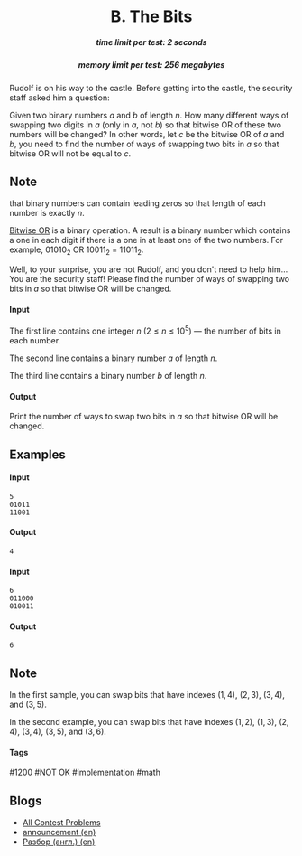 <h1 style='text-align: center;'> B. The Bits</h1>

<h5 style='text-align: center;'>time limit per test: 2 seconds</h5>
<h5 style='text-align: center;'>memory limit per test: 256 megabytes</h5>

Rudolf is on his way to the castle. Before getting into the castle, the security staff asked him a question:

Given two binary numbers $a$ and $b$ of length $n$. How many different ways of swapping two digits in $a$ (only in $a$, not $b$) so that bitwise OR of these two numbers will be changed? In other words, let $c$ be the bitwise OR of $a$ and $b$, you need to find the number of ways of swapping two bits in $a$ so that bitwise OR will not be equal to $c$.

## Note

 that binary numbers can contain leading zeros so that length of each number is exactly $n$.

[Bitwise OR](https://en.wikipedia.org/wiki/Bitwise_operation#OR) is a binary operation. A result is a binary number which contains a one in each digit if there is a one in at least one of the two numbers. For example, $01010_2$ OR $10011_2$ = $11011_2$.

Well, to your surprise, you are not Rudolf, and you don't need to help him$\ldots$ You are the security staff! Please find the number of ways of swapping two bits in $a$ so that bitwise OR will be changed.

#### Input

The first line contains one integer $n$ ($2\leq n\leq 10^5$) — the number of bits in each number.

The second line contains a binary number $a$ of length $n$.

The third line contains a binary number $b$ of length $n$.

#### Output

Print the number of ways to swap two bits in $a$ so that bitwise OR will be changed.

## Examples

#### Input


```text
5  
01011  
11001  

```
#### Output


```text
4  

```
#### Input


```text
6  
011000  
010011  

```
#### Output


```text
6  

```
## Note

In the first sample, you can swap bits that have indexes $(1, 4)$, $(2, 3)$, $(3, 4)$, and $(3, 5)$.

In the second example, you can swap bits that have indexes $(1, 2)$, $(1, 3)$, $(2, 4)$, $(3, 4)$, $(3, 5)$, and $(3, 6)$.



#### Tags 

#1200 #NOT OK #implementation #math 

## Blogs
- [All Contest Problems](../Codeforces_Round_502_(in_memory_of_Leopoldo_Taravilse,_Div._1_+_Div._2).md)
- [announcement (en)](../blogs/announcement_(en).md)
- [Разбор (англ.) (en)](../blogs/Разбор_(англ.)_(en).md)
